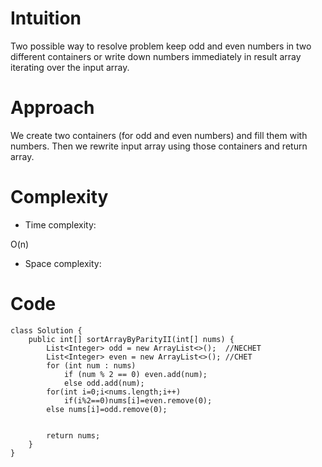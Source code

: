 # Intuition
<!-- Describe your first thoughts on how to solve this problem. -->
Two possible way to resolve problem keep odd and even numbers in two different containers or write down numbers immediately in result array iterating over the input array.
# Approach
<!-- Describe your approach to solving the problem. -->
We create two containers (for odd and even numbers) and fill them with numbers. Then we rewrite input array using those containers and return array.
# Complexity
- Time complexity:
<!-- Add your time complexity here, e.g. $$O(n)$$ -->
O(n)
- Space complexity:
<!-- Add your space complexity here, e.g. $$O(n)$$ -->

# Code
```
class Solution {
    public int[] sortArrayByParityII(int[] nums) {
        List<Integer> odd = new ArrayList<>();  //NECHET
        List<Integer> even = new ArrayList<>(); //CHET
        for (int num : nums)
            if (num % 2 == 0) even.add(num);
            else odd.add(num);
        for(int i=0;i<nums.length;i++)
            if(i%2==0)nums[i]=even.remove(0);
        else nums[i]=odd.remove(0);


        return nums;
    }
}

```
